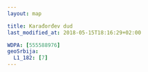 ```yaml
---
layout: map

title: Karađorđev dud
last_modified_at: 2018-05-15T18:16:29+02:00

WDPA: [555588976]
geoSrbija:
  L1_182: [7]
---
```

